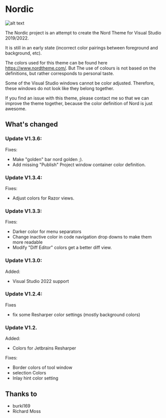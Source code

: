 # Nordic

![alt text](./nordic.png)


The Nordic project is an attempt to create the Nord Theme for Visual Studio 2019/2022. 

It is still in an early state (incorrect color pairings between foreground and background, etc).

The colors used for this theme can be found here https://www.nordtheme.com/.
But The use of colours is not based on the definitions, but rather corresponds to personal taste.

Some of the Visual Studio windows cannot be color adjusted. Therefore, these windows do not look like they belong together.

If you find an issue with this theme, please contact me so that we can improve the theme together, because the color definition of Nord is just awesome.


## What's changed

### Update V1.3.6:

Fixes:
* Make "golden" bar nord golden ;).
* Add missing "Publish" Project window container color definition.


### Update V1.3.4:

Fixes:
* Adjust colors for Razor views.


### Update V1.3.3:

Fixes:
* Darker color for menu separators 
* Change inactive color in code navigation drop downs to make them more readable
* Modify "Diff Editor" colors get a better diff view. 

### Update V1.3.0:

Added:
* Visual Studio 2022 support

### Update V1.2.4:

Fixes
* fix some Resharper color settings (mostly background colors)

### Update V1.2.

Added:
* Colors for Jetbrains Resharper

Fixes:
* Border colors of tool window
* selection Colors
* Inlay hint color setting


## Thanks to 

* burki169
* Richard Moss
